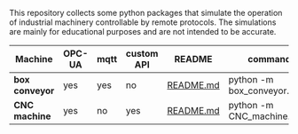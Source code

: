 This repository collects some python packages that simulate the operation of industrial machinery controllable by remote protocols. The simulations are mainly for educational purposes and are not intended to be accurate.

| Machine          | OPC-UA | mqtt | custom API | README                                | command                     |
|------------------|--------|------|------------|---------------------------------------|-----------------------------|
| **box conveyor** | yes    | yes  | no         | [README.md](./box_conveyor/README.md) | python -m box_conveyor.main |
| **CNC machine**  | yes    | no   | yes        | [README.md](./CNC_machine/README.md)  | python -m CNC_machine.main  |
